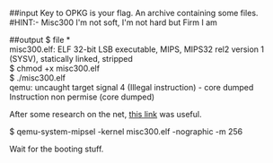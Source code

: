 ##input
Key to OPKG is your flag. 
An archive containing some files.  
#HINT:- Misc300 I'm not soft, I'm not hard but Firm I am  

##output
$ file *  
misc300.elf: ELF 32-bit LSB executable, MIPS, MIPS32 rel2 version 1 (SYSV), statically linked, stripped  
$ chmod +x misc300.elf  
$ ./misc300.elf  
qemu: uncaught target signal 4 (Illegal instruction) - core dumped  
Instruction non permise (core dumped)  

After some research on the net, [this link](https://wiki.openwrt.org/doc/howto/qemu) was useful.  

$ qemu-system-mipsel -kernel misc300.elf -nographic -m 256

Wait for the booting stuff.  
